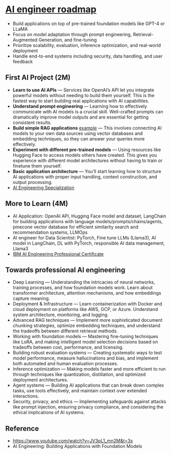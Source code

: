 # [AI engineer roadmap](https://medium.com/data-science-collective/ai-engineering-a-realistic-roadmap-for-beginners-a2c8084c7c52)
* Build applications on top of pre-trained foundation models like GPT-4 or LLaMA
* Focus on model adaptation through prompt engineering, Retrieval-Augmented Generation, and fine-tuning
* Prioritize scalability, evaluation, inference optimization, and real-world deployment
* Handle end-to-end systems including security, data handling, and user feedback

## First AI Project (2M)
* **Learn to use AI APIs** — Services like OpenAI’s API let you integrate powerful models without needing to build them yourself. This is the fastest way to start building real applications with AI capabilities.
* **Understand prompt engineering** — Learning how to effectively communicate with AI models is a crucial skill. Well-crafted prompts can dramatically improve model outputs and are essential for getting consistent results.
* **Build simple RAG applications** [example](https://github.com/openai/openai-cookbook/blob/main/examples/chatgpt/rag-quickstart/azure/Azure_AI_Search_with_Azure_Functions_and_GPT_Actions_in_ChatGPT.ipynb) — This involves connecting AI models to your own data sources using vector databases and embedding techniques, so they can answer your queries more effectively.
* **Experiment with different pre-trained models** — Using resources like Hugging Face to access models others have created. This gives you experience with different model architectures without having to train or finetune them yourself.
* **Basic application architecture** — You’ll start learning how to structure AI applications with proper input handling, context construction, and output processing.
* [AI Engineering Specialization](https://www.coursera.org/programs/manulife-learning-program-zgh8l/specializations/ai-engineering)

## More to Learn (4M) 
* AI Application: OpenAI API, Hugging Face model and dataset, LangChain for building applications with language models/prompts/chains/agents, pinecone vector database for efficient similarity search and recommendation systems, LLMOps
* AI engineer for Data Scientist: PyTorch, Fine tune LLMs (Llama3), AI model in LangChain, DL with PyTorch, responsible AI data management, Llama3
* [IBM AI Engineering Professional Certificate](https://www.coursera.org/programs/manulife-learning-program-zgh8l/professional-certificates/ai-engineer?source=search)

## Towards professional AI engineering
* Deep Learning — Understanding the intricacies of neural networks, training processes, and how foundation models work. Learn about transformer architecture, attention mechanisms, and how embeddings capture meaning.
* Deployment & Infrastructure — Learn containerization with Docker and cloud deployment on platforms like AWS, GCP, or Azure. Understand system architecture, monitoring, and logging.
* Advanced RAG techniques — Implement more sophisticated document chunking strategies, optimize embedding techniques, and understand the tradeoffs between different retrieval methods.
* Working with foundation models — Mastering fine-tuning techniques like LoRA, and making intelligent model selection decisions based on tradeoffs between cost, performance, and licensing.
* Building robust evaluation systems — Creating systematic ways to test model performance, measure hallucinations and bias, and implement both automated and human evaluation processes.
* Inference optimization — Making models faster and more efficient to run through techniques like quantization, distillation, and optimized deployment architectures.
* Agent systems — Building AI applications that can break down complex tasks, use tools effectively, and maintain context over extended interactions.
* Security, privacy, and ethics — Implementing safeguards against attacks like prompt injection, ensuring privacy compliance, and considering the ethical implications of AI systems.

## Reference
* https://www.youtube.com/watch?v=JV3pL1_mn2M&t=3s
* AI Engineering: Building Applications with Foundation Models

